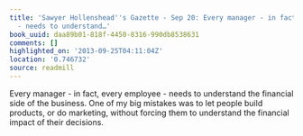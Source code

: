 ```yaml
---
title: 'Sawyer Hollenshead''s Gazette - Sep 20: Every manager - in fact, every employee
  - needs to understand…'
book_uuid: daa89b01-818f-4450-8316-990db8538631
comments: []
highlighted_on: '2013-09-25T04:11:04Z'
location: '0.746732'
source: readmill
---
```


Every manager - in fact, every employee - needs to understand the financial side of the business. One of my big mistakes was to let people build products, or do marketing, without forcing them to understand the financial impact of their decisions.